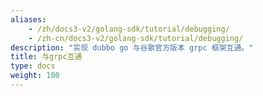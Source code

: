 ```yaml
---
aliases:
    - /zh/docs3-v2/golang-sdk/tutorial/debugging/
    - /zh-cn/docs3-v2/golang-sdk/tutorial/debugging/
description: "实现 dubbo go 与谷歌官方版本 grpc 框架互通。"
title: 与grpc互通
type: docs
weight: 100
---
```

